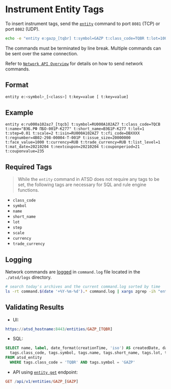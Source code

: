 # Instrument Entity Tags

To insert instrument tags, send the [`entity`](../api/network/entity.md) command to port `8081` (TCP) or port `8082` (UDP).

```bash
echo -e "entity e:gazp_[tqbr] t:symbol=GAZP t:class_code=TQBR t:lot=100" > /dev/tcp/atsd_hostname/8081
```

The commands must be terminated by line break. Multiple commands can be sent over the same connection.

Refer to [`Network API Overview`](../api/network/README.md) for details on how to send network commands.

## Format

```bash
entity e:<symbol>_[<class>] t:key=value [ t:key=value]
```

## Example

```ls
entity e:ru000a102az7_[tqcb] t:symbol=RU000A102AZ7 t:class_code=TQCB t:name="ВЭБ.РФ ПБО-001Р-К277" t:short_name=ВЭБ1P-К277 t:lot=1 t:step=0.01 t:scale=2 t:isin=RU000A102AZ7 t:cfi_code=DBXXXX t:regnumber=4B02-298-00004-T-001P t:issue_size=20000000 t:face_value=1000 t:currency=RUB t:trade_currency=RUB t:list_level=1 t:mat_date=20210204 t:nextcoupon=20210204 t:couponperiod=21 t:couponvalue=235
```

## Required Tags

> While the `entity` command in ATSD does not require any tags to be set, the following tags are necessary for SQL and rule engine functions.

* `class_code`
* `symbol`
* `name`
* `short_name`
* `lot`
* `step`
* `scale`
* `currency`
* `trade_currency`

## Logging

Network commands are [logged](../administration/logging.md) in `command.log` file located in the `./atsd/logs` directory.

```sh
# search today's archives and the current command.log sorted by time
ls -rt command.$(date '+%Y-%m-%d').* command.log | xargs zgrep -ih "entity e:.*t:clas"
```

## Validating Results

* UI:

```elm
https://atsd_hostname:8443/entities/GAZP_[TQBR]
```

* SQL:

```sql
SELECT name, label, date_format(creationTime, 'iso') AS createdDate, date_format(versionTime, 'iso') AS versionDate,
  tags.class_code, tags.symbol, tags.name, tags.short_name, tags.lot, tags."step", tags.scale, tags.currency, tags.trade_currency
FROM atsd_entity
  WHERE tags.class_code = 'TQBR' AND tags.symbol = 'GAZP'
```

* API using [`entity get`](../api/meta/entity/get.md) endpoint:

```elm
GET /api/v1/entities/GAZP_[GAZP]
```